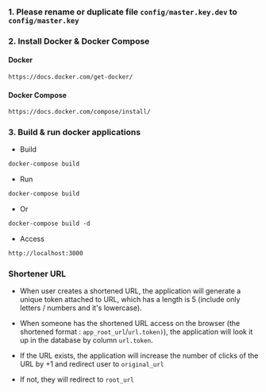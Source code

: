 ### 1. Please rename or duplicate file `config/master.key.dev` to `config/master.key`

### 2. Install Docker & Docker Compose

#### Docker
```html
https://docs.docker.com/get-docker/
```

#### Docker Compose
```html
https://docs.docker.com/compose/install/
```

### 3. Build & run docker applications

* Build
```html
docker-compose build
```

* Run
```html
docker-compose build
```

* Or
```html
docker-compose build -d
```

* Access
```html
http://localhost:3000
```

### Shortener URL
* When user creates a shortened URL, the application will generate a unique token attached to URL, which has a length is 5 (include only letters / numbers and it's lowercase).

* When someone has the shortened URL access on the browser (the shortened format : `app_root_url`/`url.token)`), the application will look it up in the database by column `url.token`.

* If the URL exists, the application will increase the number of clicks of the URL by +1 and redirect user to `original_url`

* If not, they will redirect to `root_url`
